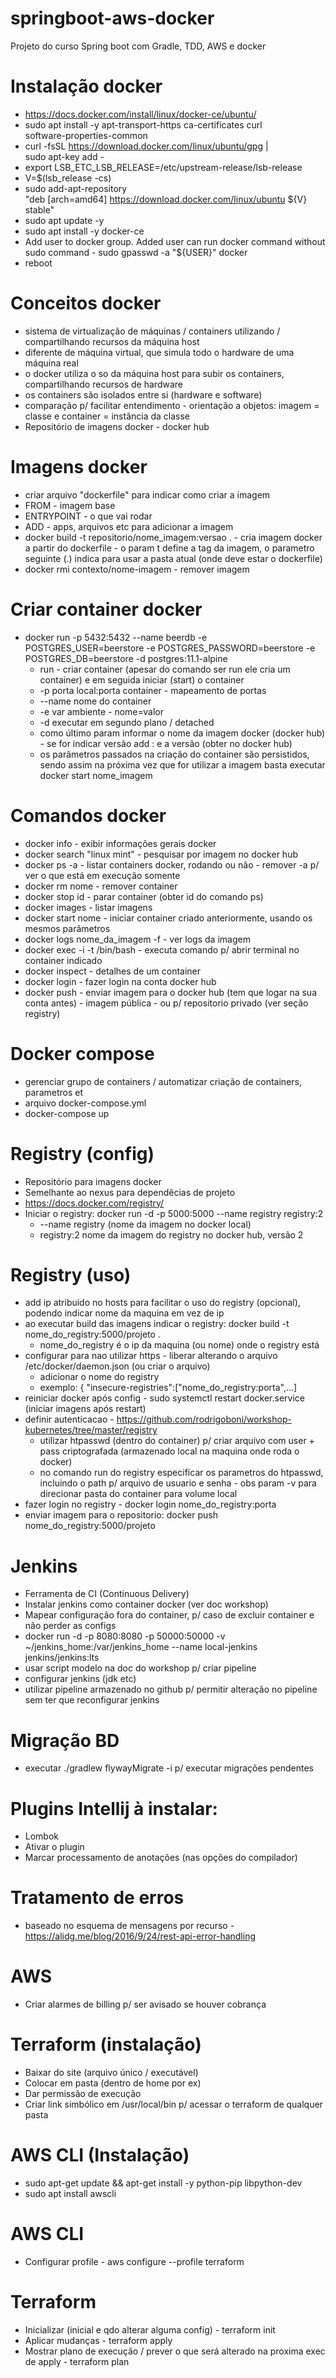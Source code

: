 # springboot-aws-docker
Projeto do curso Spring boot com Gradle, TDD, AWS e docker

# Instalação docker
* https://docs.docker.com/install/linux/docker-ce/ubuntu/
* sudo apt install -y apt-transport-https ca-certificates curl \
   software-properties-common
* curl -fsSL https://download.docker.com/linux/ubuntu/gpg | \
      sudo apt-key add -
* export LSB_ETC_LSB_RELEASE=/etc/upstream-release/lsb-release
* V=$(lsb_release -cs)
* sudo add-apt-repository \
      "deb [arch=amd64] https://download.docker.com/linux/ubuntu ${V} stable"
* sudo apt update -y
* sudo apt install -y docker-ce
* Add user to docker group. Added user can run docker command without sudo command - sudo gpasswd -a "${USER}" docker
* reboot

# Conceitos docker
* sistema de virtualização de máquinas / containers utilizando / compartilhando recursos da máquina host
* diferente de máquina virtual, que simula todo o hardware de uma máquina real
* o docker utiliza o so da máquina host para subir os containers, compartilhando recursos de hardware
* os containers são isolados entre si (hardware e software)
* comparação p/ facilitar entendimento - orientação a objetos: imagem = classe e container = instância da classe
* Repositório de imagens docker - docker hub

# Imagens docker
* criar arquivo "dockerfile" para indicar como criar a imagem
* FROM - imagem base
* ENTRYPOINT - o que vai rodar
* ADD - apps, arquivos etc para adicionar a imagem
* docker build -t repositorio/nome_imagem:versao . - cria imagem docker a partir do dockerfile - o param t define a tag da 
imagem, o parametro seguinte (.) indica para usar a pasta atual (onde deve estar o dockerfile)
* docker rmi contexto/nome-imagem - remover imagem

# Criar container docker
* docker run -p 5432:5432 --name beerdb -e POSTGRES_USER=beerstore -e POSTGRES_PASSWORD=beerstore -e POSTGRES_DB=beerstore -d postgres:11.1-alpine
  * run - criar container (apesar do comando ser run ele cria um container) e em seguida iniciar (start) o container
  * -p porta local:porta container - mapeamento de portas
  * --name nome do container
  * -e var ambiente - nome=valor
  * -d executar em segundo plano / detached
  * como último param informar o nome da imagem docker (docker hub) - se for indicar versão add : e a versão (obter no docker hub)
  * os parâmetros passados na criação do container são persistidos, sendo assim na próxima vez que for utilizar a imagem basta 
executar docker start nome_imagem

# Comandos docker
* docker info - exibir informações gerais docker
* docker search "linux mint" - pesquisar por imagem no docker hub
* docker ps -a - listar containers docker, rodando ou não - remover -a p/ ver o que está em execução somente
* docker rm nome - remover container
* docker stop id - parar container (obter id do comando ps)
* docker images - listar imagens
* docker start nome - iniciar container criado anteriormente, usando os mesmos parâmetros
* docker logs nome_da_imagem -f - ver logs da imagem
* docker exec -i -t <nome da imagem> /bin/bash - executa comando p/ abrir terminal no container indicado
* docker inspect <nome do container> - detalhes de um container
* docker login - fazer login na conta docker hub
* docker push - enviar imagem para o docker hub (tem que logar na sua conta antes) - imagem pública - ou p/ repositorio privado 
(ver seção registry)

# Docker compose
* gerenciar grupo de containers / automatizar criação de containers, parametros et
* arquivo docker-compose.yml
* docker-compose up

# Registry (config)
* Repositório para imagens docker
* Semelhante ao nexus para dependêcias de projeto
* https://docs.docker.com/registry/
* Iniciar o registry: docker run -d -p 5000:5000 --name registry registry:2
  * --name registry (nome da imagem no docker local)
  * registry:2 nome da imagem do registry no docker hub, versão 2

# Registry (uso)
* add ip atribuido no hosts para facilitar o uso do registry (opcional), podendo indicar nome da maquina em vez de ip
* ao executar build das imagens indicar o registry: docker build -t nome_do_registry:5000/projeto .
  * nome_do_registry é o ip da maquina (ou nome) onde o registry está
* configurar para nao utilizar https - liberar alterando o arquivo /etc/docker/daemon.json (ou criar o arquivo)
  * adicionar o nome do registry
  * exemplo: { "insecure-registries":["nome_do_registry:porta",...]
* reiniciar docker após config - sudo systemctl restart docker.service (iniciar imagens após restart)
* definir autenticacao - https://github.com/rodrigoboni/workshop-kubernetes/tree/master/registry
  * utilizar htpasswd (dentro do container) p/ criar arquivo com user + pass criptografada (armazenado local na maquina onde roda
   o docker)
  * no comando run do registry especificar os parametros do htpasswd, incluindo o path p/ arquivo de usuario e senha - obs param 
  -v para direcionar pasta do container para volume local
* fazer login no registry - docker login nome_do_registry:porta
* enviar imagem para o repositorio: docker push nome_do_registry:5000/projeto

# Jenkins
* Ferramenta de CI (Continuous Delivery)
* Instalar jenkins como container docker (ver doc workshop)
* Mapear configuração fora do container, p/ caso de excluir container e não perder as configs
* docker run -d -p 8080:8080 -p 50000:50000 -v ~/jenkins_home:/var/jenkins_home --name local-jenkins jenkins/jenkins:lts
* usar script modelo na doc do workshop p/ criar pipeline
* configurar jenkins (jdk etc)
* utilizar pipeline armazenado no github p/ permitir alteração no pipeline sem ter que reconfigurar jenkins

# Migração BD
* executar ./gradlew flywayMigrate -i p/ executar migrações pendentes

# Plugins Intellij à instalar:
* Lombok
* Ativar o plugin
* Marcar processamento de anotações (nas opções do compilador)

# Tratamento de erros
* baseado no esquema de mensagens por recurso - https://alidg.me/blog/2016/9/24/rest-api-error-handling

# AWS
* Criar alarmes de billing p/ ser avisado se houver cobrança

# Terraform (instalação)
* Baixar do site (arquivo único / executável)
* Colocar em pasta (dentro de home por ex)
* Dar permissão de execução
* Criar link simbólico em /usr/local/bin p/ acessar o terraform de qualquer pasta

# AWS CLI (Instalação)
* sudo apt-get update && apt-get install -y python-pip libpython-dev
* sudo apt install awscli

# AWS CLI
* Configurar profile - aws configure --profile terraform

# Terraform
* Inicializar (inicial e qdo alterar alguma config) - terraform init
* Aplicar mudanças - terraform apply
* Mostrar plano de execução / prever o que será alterado na proxima exec de apply - terraform plan
